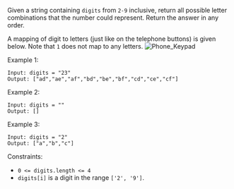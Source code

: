 Given a string containing `digits` from `2-9` inclusive, return all possible letter combinations that the number could represent. Return the answer in any order.

A mapping of digit to letters (just like on the telephone buttons) is given below. Note that `1` does not map to any letters.
![Phone_Keypad](https://upload.wikimedia.org/wikipedia/commons/thumb/7/73/Telephone-keypad2.svg/200px-Telephone-keypad2.svg.png)

Example 1:
```
Input: digits = "23"
Output: ["ad","ae","af","bd","be","bf","cd","ce","cf"]
```
Example 2:
```
Input: digits = ""
Output: []
```
Example 3:
```
Input: digits = "2"
Output: ["a","b","c"]
```

Constraints:
- `0 <= digits.length <= 4`
- `digits[i]` is a digit in the range `['2', '9']`.
